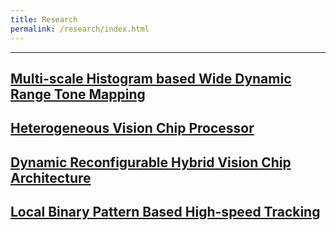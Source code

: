 ```yaml
---
title: Research
permalink: /research/index.html
---
```


---
## [Multi-scale Histogram based Wide Dynamic Range Tone Mapping](./mshist.html)

## [Heterogeneous Vision Chip Processor](./hvision.html)

## [Dynamic Reconfigurable Hybrid Vision Chip Architecture]()

## [Local Binary Pattern Based High-speed Tracking]()
